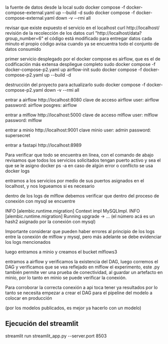 
la fuente de datos desde la local
sudo docker compose -f docker-compose-external.yaml up --build -d
sudo docker compose -f docker-compose-external.yaml down -v --rmi all

revisar que existe expuesto el servicio en el localhost
curl http://localhost/
revisión de la recolección de los datos
curl "http://localhost/data?group_number=6"
el código está modificado para entregar datos cada minuto 
el propio código avisa cuando ya se encuentra todo el conjunto de datos consumido



primer servicio desplegado por el docker compose es airflow, que es el de codificación más extensa 
despliegue completo 
sudo docker compose -f docker-compose-p2.yaml up airflow-init 
sudo docker compose -f docker-compose-p2.yaml up --build -d 

destrucción del proyecto para actualizarlo
sudo docker compose -f docker-compose-p2.yaml down -v --rmi all 

entrar a airflow 
http://localhost:8080
clave de acceso airflow
user: airflow
password: airflow
posgres: airflow

entrar a mlflow
http://localhost:5000
clave de acceso mlflow
user: mlflow
password: mlflow

entrar a minio
http://localhost:9001
clave minio
user: admin
password: supersecret

entrar a fastapi
http://localhost:8989


Para verificar que todo se encuentra en línea, con el comando de abajo revisamos que todos los servicios solicitados tengan puerto activo y sea el que se le asigno 
docker ps -a
en caso de algún error o conflicto se usa 
docker logs <mombre del contenedor>

entramos a los servicios por medio de sus puertos asignados en el localhost, y nos logueamos si es necesario

dentro de los logs de mlflow debemos verificar que dentro del proceso de conexión con mysql se encuentre 

INFO [alembic.runtime.migration] Context impl MySQLImpl.
INFO [alembic.runtime.migration] Running upgrade  -> ... (el número acá es un hash2 asignado por la conexión con mysql)

Importante considerar que pueden haber errores al principio de los logs entre la conexión de mlflow y mysql, pero más adelante se debe evidenciar los logs mencionados

luego entramos a minio y creamos el bucket mlflows3

entramos a airflow y verificamos la existencia del DAG, luego corremos el DAG y verificamos que se vea reflejado en mlflow el experimento, este .py también permite ver una prueba de conectividad, al guardar un artefacto en minio, por lo tanto en minio se puede verificar la conexión.

Para corroborar la correcta conexión a api toca tener ya resultados por lo tanto se necesita empezar a crear el DAG para el pipeline del modelo a colocar en producción

(por los modelos publicados, es mejor ya hacerlo con un modelo)


## Ejecución del streamlit

streamlit run streamlit_app.py --server.port 8503






